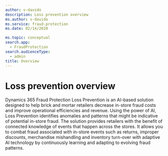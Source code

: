 ```yaml
---
author: v-davido
description: Loss prevention overview
ms.author: v-davido
ms.service: fraud-protection
ms.date: 02/14/2020

ms.topic: conceptual
search.app: 
  - FraudProtection
search.audienceType:
  - admin
title: Overview
---
```



# Loss prevention overview

Dynamics 365 Fraud Protection Loss Prevention is an AI-based solution designed to help brick and mortar retailers decrease in-store fraud costs and improve operational efficiencies and revenue. Using the power of AI, Loss Prevention identifies anomalies and patterns that might be indicative of potential in-store fraud.  The solution provides retailers with the benefit of connected knowledge of events that happen across the stores. It allows you to combat fraud associated with in-store events such as returns, improper discounts, merchandise mishandling and inventory turn-over with adaptive AI technology by continuously learning and adapting to evolving fraud patterns. 




